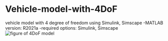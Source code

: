 # Vehicle-model-with-4DoF
vehicle model with 4 degree of freedom using Simulink, Simscape
-MATLAB version: R2021a
-required options: Simulink, Simscape
![figure of 4DoF model](https://user-images.githubusercontent.com/105514694/168342514-208fba35-c35c-4114-90c8-3f836f904f43.JPG)
